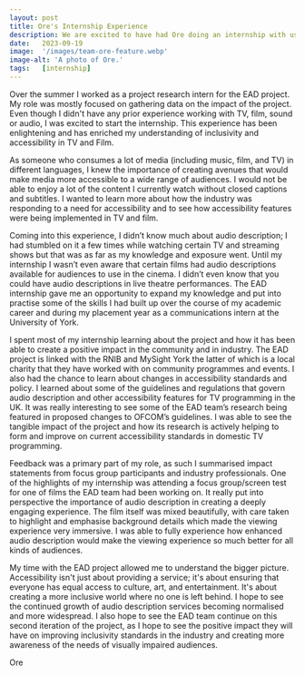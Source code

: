 ```yaml
---
layout: post
title: Ore's Internship Experience
description: We are excited to have had Ore doing an internship with us. In just a few weeks, she immersed herself deeply into our project as well as helped us with our impact case study. In this post, she sums up her experience.
date:   2023-09-19
image:  '/images/team-ore-feature.webp'
image-alt: 'A photo of Ore.'
tags:   [internship]
---
```


Over the summer I worked as a project research intern for the EAD project. My role was mostly focused on gathering data on the impact of the project. Even though I didn't have any prior experience working with TV, film, sound or audio, I was excited to start the internship. This experience has been enlightening and has enriched my understanding of inclusivity and accessibility in TV and Film.

As someone who consumes a lot of media (including music, film, and TV) in different languages, I knew the importance of creating avenues that would make media more accessible to a wide range of audiences. I would not be able to enjoy a lot of the content I currently watch without closed captions and subtitles. I wanted to learn more about how the industry was responding to a need for accessibility and to see how accessibility features were being implemented in TV and film. 

Coming into this experience, I didn’t know much about audio description; I had stumbled on it a few times while watching certain TV and streaming shows but that was as far as my knowledge and exposure went. Until my internship I wasn’t even aware that certain films had audio descriptions available for audiences to use in the cinema. I didn’t even know that you could have audio descriptions in live theatre performances. The EAD internship gave me an opportunity to expand my knowledge and put into practise some of the skills I had built up over the course of my academic career and during my placement year as a communications intern at the University of York.

I spent most of my internship learning about the project and how it has been able to create a positive impact in the community and in industry. The EAD project is linked with the RNIB and MySight York the latter of which is a local charity that they have worked with on community programmes and events. I also had the chance to learn about changes in accessibility standards and policy. I learned about some of the guidelines and regulations that govern audio description and other accessibility features for TV programming in the UK. It was really interesting to see some of the EAD team’s research being featured in proposed changes to OFCOM’s guidelines. I was able to see the tangible impact of the project and how its research is actively helping to form and improve on current accessibility standards in domestic TV programming. 

Feedback was a primary part of my role, as such I summarised impact statements from focus group participants and industry professionals. One of the highlights of my internship was attending a focus group/screen test for one of films the EAD team had been working on. It really put into perspective the importance of audio description in creating a deeply engaging experience. The film itself was mixed beautifully, with care taken to highlight and emphasise background details which made the viewing experience very immersive. I was able to fully experience how enhanced audio description would make the viewing experience so much better for all kinds of audiences. 

My time with the EAD project allowed me to understand the bigger picture. Accessibility isn't just about providing a service; it's about ensuring that everyone has equal access to culture, art, and entertainment. It's about creating a more inclusive world where no one is left behind. I hope to see the continued growth of audio description services becoming normalised and more widespread. I also hope to see the EAD team continue on this second iteration of the project, as I hope to see the positive impact they will have on improving inclusivity standards in the industry and creating more awareness of the needs of visually impaired audiences.

Ore
